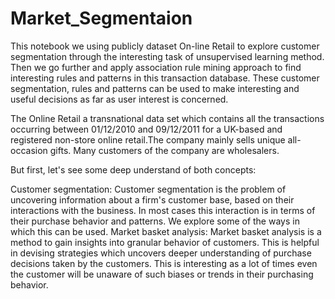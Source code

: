 # Market_Segmentaion

This notebook we using publicly dataset On-line Retail to explore customer segmentation through the interesting task of unsupervised learning method. Then we go further and apply association rule mining approach to find interesting rules and patterns in this transaction database. These customer segmentation, rules and patterns can be used to make interesting and useful decisions as far as user interest is concerned.

The Online Retail a transnational data set which contains all the transactions occurring between 01/12/2010 and 09/12/2011 for a UK-based and registered non-store online retail.The company mainly sells unique all-occasion gifts. Many customers of the company are wholesalers.

But first, let's see some deep understand of both concepts:

Customer segmentation: Customer segmentation is the problem of uncovering information about a firm's customer base, based on their interactions with the business. In most cases this interaction is in terms of their purchase behavior and patterns. We explore some of the ways in which this can be used.
Market basket analysis: Market basket analysis is a method to gain insights into granular behavior of customers. This is helpful in devising strategies which uncovers deeper understanding of purchase decisions taken by the customers. This is interesting as a lot of times even the customer will be unaware of such biases or trends in their purchasing behavior.
